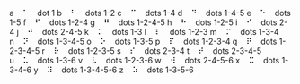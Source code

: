 a&nbsp;&nbsp;&nbsp;&nbsp;&#x2801;&nbsp;&nbsp;&nbsp;&nbsp;dot 1
b&nbsp;&nbsp;&nbsp;&nbsp;&#x2803;&nbsp;&nbsp;&nbsp;&nbsp;dots 1-2
c&nbsp;&nbsp;&nbsp;&nbsp;&#x2809;&nbsp;&nbsp;&nbsp;&nbsp;dots 1-4
d&nbsp;&nbsp;&nbsp;&nbsp;&#x2819;&nbsp;&nbsp;&nbsp;&nbsp;dots 1-4-5
e&nbsp;&nbsp;&nbsp;&nbsp;&#x2811;&nbsp;&nbsp;&nbsp;&nbsp;dots 1-5
f&nbsp;&nbsp;&nbsp;&nbsp;&#x280b;&nbsp;&nbsp;&nbsp;&nbsp;dots 1-2-4
g&nbsp;&nbsp;&nbsp;&nbsp;&#x281b;&nbsp;&nbsp;&nbsp;&nbsp;dots 1-2-4-5
h&nbsp;&nbsp;&nbsp;&nbsp;&#x2813;&nbsp;&nbsp;&nbsp;&nbsp;dots 1-2-5
i&nbsp;&nbsp;&nbsp;&nbsp;&#x280a;&nbsp;&nbsp;&nbsp;&nbsp;dots 2-4
j&nbsp;&nbsp;&nbsp;&nbsp;&#x281a;&nbsp;&nbsp;&nbsp;&nbsp;dots 2-4-5
k&nbsp;&nbsp;&nbsp;&nbsp;&#x2805;&nbsp;&nbsp;&nbsp;&nbsp;dots 1-3
l&nbsp;&nbsp;&nbsp;&nbsp;&#x2807;&nbsp;&nbsp;&nbsp;&nbsp;dots 1-2-3
m&nbsp;&nbsp;&nbsp;&nbsp;&#x280d;&nbsp;&nbsp;&nbsp;&nbsp;dots 1-3-4
n&nbsp;&nbsp;&nbsp;&nbsp;&#x281d;&nbsp;&nbsp;&nbsp;&nbsp;dots 1-3-4-5
o&nbsp;&nbsp;&nbsp;&nbsp;&#x2815;&nbsp;&nbsp;&nbsp;&nbsp;dots 1-3-5
p&nbsp;&nbsp;&nbsp;&nbsp;&#x280f;&nbsp;&nbsp;&nbsp;&nbsp;dots 1-2-3-4
q&nbsp;&nbsp;&nbsp;&nbsp;&#x281f;&nbsp;&nbsp;&nbsp;&nbsp;dots 1-2-3-4-5
r&nbsp;&nbsp;&nbsp;&nbsp;&#x2817;&nbsp;&nbsp;&nbsp;&nbsp;dots 1-2-3-5
s&nbsp;&nbsp;&nbsp;&nbsp;&#x280e;&nbsp;&nbsp;&nbsp;&nbsp;dots 2-3-4
t&nbsp;&nbsp;&nbsp;&nbsp;&#x281e;&nbsp;&nbsp;&nbsp;&nbsp;dots 2-3-4-5
u&nbsp;&nbsp;&nbsp;&nbsp;&#x2825;&nbsp;&nbsp;&nbsp;&nbsp;dots 1-3-6
v&nbsp;&nbsp;&nbsp;&nbsp;&#x2827;&nbsp;&nbsp;&nbsp;&nbsp;dots 1-2-3-6
w&nbsp;&nbsp;&nbsp;&nbsp;&#x283a;&nbsp;&nbsp;&nbsp;&nbsp;dots 2-4-5-6
x&nbsp;&nbsp;&nbsp;&nbsp;&#x282d;&nbsp;&nbsp;&nbsp;&nbsp;dots 1-3-4-6
y&nbsp;&nbsp;&nbsp;&nbsp;&#x283d;&nbsp;&nbsp;&nbsp;&nbsp;dots 1-3-4-5-6
z&nbsp;&nbsp;&nbsp;&nbsp;&#x2835;&nbsp;&nbsp;&nbsp;&nbsp;dots 1-3-5-6
